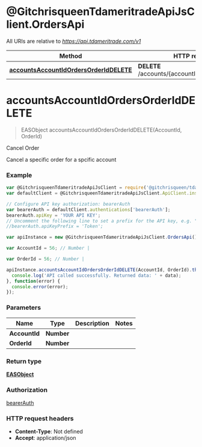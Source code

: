 # @GitchrisqueenTdameritradeApiJsClient.OrdersApi

All URIs are relative to *https://api.tdameritrade.com/v1*

Method | HTTP request | Description
------------- | ------------- | -------------
[**accountsAccountIdOrdersOrderIdDELETE**](OrdersApi.md#accountsAccountIdOrdersOrderIdDELETE) | **DELETE** /accounts/{accountId}/orders/{orderId} | Cancel Order


<a name="accountsAccountIdOrdersOrderIdDELETE"></a>
# **accountsAccountIdOrdersOrderIdDELETE**
> EASObject accountsAccountIdOrdersOrderIdDELETE(AccountId, OrderId)

Cancel Order

Cancel a specific order for a spcific account

### Example
```javascript
var @GitchrisqueenTdameritradeApiJsClient = require('@gitchrisqueen/tdameritrade-api-js-client');
var defaultClient = @GitchrisqueenTdameritradeApiJsClient.ApiClient.instance;

// Configure API key authorization: bearerAuth
var bearerAuth = defaultClient.authentications['bearerAuth'];
bearerAuth.apiKey = 'YOUR API KEY';
// Uncomment the following line to set a prefix for the API key, e.g. "Token" (defaults to null)
//bearerAuth.apiKeyPrefix = 'Token';

var apiInstance = new @GitchrisqueenTdameritradeApiJsClient.OrdersApi();

var AccountId = 56; // Number | 

var OrderId = 56; // Number | 

apiInstance.accountsAccountIdOrdersOrderIdDELETE(AccountId, OrderId).then(function(data) {
  console.log('API called successfully. Returned data: ' + data);
}, function(error) {
  console.error(error);
});

```

### Parameters

Name | Type | Description  | Notes
------------- | ------------- | ------------- | -------------
 **AccountId** | **Number**|  | 
 **OrderId** | **Number**|  | 

### Return type

[**EASObject**](EASObject.md)

### Authorization

[bearerAuth](../README.md#bearerAuth)

### HTTP request headers

 - **Content-Type**: Not defined
 - **Accept**: application/json

